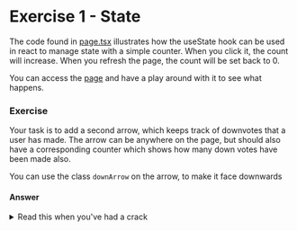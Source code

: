 # Exercise 1 - State

The code found in [page.tsx](page.tsx) illustrates how the useState hook can be used in react to manage state with a simple counter.
When you click it, the count will increase. When you refresh the page, the count will be set back to 0.

You can access the [page](http://localhost:3000/day2/lesson-1/exercise-1) and have a play around with it to see what happens.

### Exercise

Your task is to add a second arrow, which keeps track of downvotes that a user has made. The arrow can be anywhere on the page, but should
also have a corresponding counter which shows how many down votes have been made also.

You can use the class ```downArrow``` on the arrow, to make it face downwards


#### Answer

<details>
    <summary> Read this when you've had a crack </summary>

You can see a solution in the ```answer/``` folder for this exercise and you can access the answer at [answer](http://localhost:3000/day2/lesson-1/exercise-1/answer-1)


#### But what is actually happening

We won't get to deep in to how React renders content in this exercise, but in essence React is smart enough to know that something has changed.
That's what the ```useState()``` hook is checking for.

Because the state has changed, the component (and all of its children) will re-render, but this time
they wont re-render with 0 as the current value for upvote and downVote, they will re-render with the value that the user last left them at. Declarative programming at play!

You can read the excellent [official react docs](https://react.dev/learn/state-a-components-memory) and more about how [state causes page renders](https://react.dev/learn/render-and-commit)
</details>